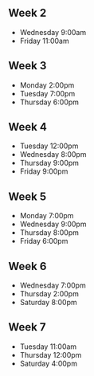 ## Week 2
- Wednesday 9:00am
- Friday 11:00am

## Week 3
- Monday 2:00pm
- Tuesday 7:00pm
- Thursday 6:00pm

## Week 4
- Tuesday 12:00pm
- Wednesday 8:00pm
- Thursday 9:00pm
- Friday 9:00pm

## Week 5
- Monday 7:00pm
- Wednesday 9:00pm
- Thursday 8:00pm
- Friday 6:00pm

## Week 6
- Wednesday 7:00pm
- Thursday 2:00pm
- Saturday 8:00pm

## Week 7
- Tuesday 11:00am
- Thursday 12:00pm
- Saturday 4:00pm
